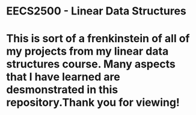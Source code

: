 # EECS2500 - Linear Data Structures

# This is sort of a frenkinstein of all of my projects from my linear data structures course. Many aspects that I have learned are desmonstrated in this repository.Thank you for viewing!

